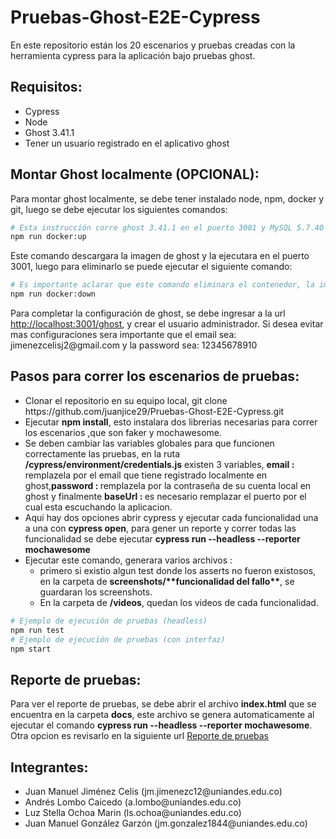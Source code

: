 <h1>Pruebas-Ghost-E2E-Cypress</h1>
<p>En este repositorio están los 20 escenarios y pruebas creadas con la herramienta cypress para la aplicación bajo pruebas ghost.</p>

<h2>Requisitos:</h2>
<ul>
<li>Cypress</li>
<li>Node</li>
<li>Ghost 3.41.1</li>
<li>Tener un usuario registrado en el aplicativo ghost</li>
</ul>

<h2>Montar Ghost localmente (OPCIONAL):</h2>
<p>Para montar ghost localmente, se debe tener instalado node, npm, docker y git, luego se debe ejecutar los siguientes comandos:</p>

```bash
# Esta instrucción corre ghost 3.41.1 en el puerto 3001 y MySQL 5.7.40
npm run docker:up
```

<p>Este comando descargara la imagen de ghost y la ejecutara en el puerto 3001, luego para eliminarlo se puede ejecutar el siguiente comando:</p>

```bash
# Es importante aclarar que este comando eliminara el contenedor, la imagen y todos los datos que se hayan creado en ghost y la base de datos.
npm run docker:down
```

<p>Para completar la configuración de ghost, se debe ingresar a la url <a href="http://localhost:3001/ghost">http://localhost:3001/ghost</a>, y crear el usuario administrador. Si desea evitar mas configuraciones sera importante que el email sea: jimenezcelisj2@gmail.com y la password sea: 12345678910</p>

<h2>Pasos para correr los escenarios de pruebas:</h2>
<ul>
<li>Clonar el repositorio en su equipo local, git clone https://github.com/juanjice29/Pruebas-Ghost-E2E-Cypress.git</li>
<li>Ejecutar <b>npm install</b>, esto instalara dos librerias necesarias para correr los escenarios ,que son faker y mochawesome.</li>
<li>Se deben cambiar las variables globales para que funcionen correctamente las pruebas, en la ruta <b>/cypress/environment/credentials.js</b> existen 3 variables, <b>email : </b> remplazela por el email que tiene registrado localmente en ghost,<b>password : </b> remplazela por la contraseña de su cuenta local en ghost y finalmente 
<b>baseUrl : </b> es necesario remplazar el puerto por el cual esta escuchando la aplicacion.</li>
<li>Aqui hay dos opciones abrir cypress y ejecutar cada funcionalidad una a una con <b>cypress open</b>, para gener un reporte y correr todas las funcionalidad se debe ejecutar <b>cypress run --headless --reporter mochawesome </b></li>
<li>Ejecutar este comando, generara varios archivos :<ul>
    <li>primero si existio algun test donde los asserts no fueron existosos, en la carpeta de <b>screenshots/**funcionalidad del fallo**</b>, se guardaran los screenshots.</li>
    <li>En la carpeta de <b>/videos</b>, quedan los videos de cada funcionalidad.</li>    
</ul> </li>
</ul>

```bash
# Ejemplo de ejecución de pruebas (headless)
npm run test
# Ejemplo de ejecución de pruebas (con interfaz)
npm start
```

<h2>Reporte de pruebas:</h2>
<p>Para ver el reporte de pruebas, se debe abrir el archivo <b>index.html</b> que se encuentra en la carpeta <b>docs</b>, este archivo se genera automaticamente al ejecutar el comando <b>cypress run --headless --reporter mochawesome</b>. Otra opcion es revisarlo en la siguiente url <a href="https://juanjice29.github.io/Pruebas-Ghost-E2E-Cypress/docs">Reporte de pruebas</a>
</p>

<h2>Integrantes:</h2>
<ul>
<li>Juan Manuel Jiménez Celis (jm.jimenezc12@uniandes.edu.co)</li>
<li>Andrés Lombo Caicedo (a.lombo@uniandes.edu.co)</li>
<li>Luz Stella Ochoa Marin (ls.ochoa@uniandes.edu.co)</li>
<li>Juan Manuel González Garzón (jm.gonzalez1844@uniandes.edu.co)</li>
</ul>
